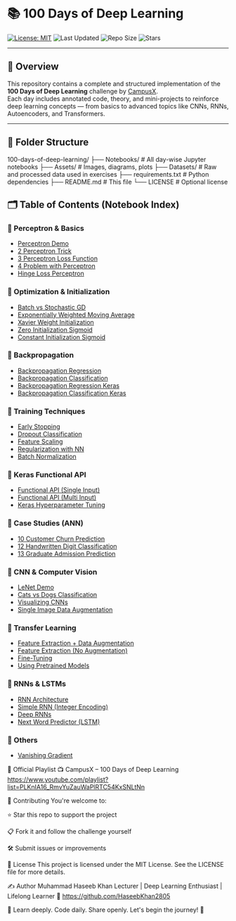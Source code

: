 # 📚 100 Days of Deep Learning

[![License: MIT](https://img.shields.io/github/license/your-username/100-days-of-deep-learning)](LICENSE)
![Last Updated](https://img.shields.io/github/last-commit/your-username/100-days-of-deep-learning)
![Repo Size](https://img.shields.io/github/repo-size/your-username/100-days-of-deep-learning)
![Stars](https://img.shields.io/github/stars/your-username/100-days-of-deep-learning?style=social)

---

## 🎯 Overview

This repository contains a complete and structured implementation of the **100 Days of Deep Learning** challenge by [CampusX](https://www.youtube.com/@campusxoffiicial).  
Each day includes annotated code, theory, and mini-projects to reinforce deep learning concepts — from basics to advanced topics like CNNs, RNNs, Autoencoders, and Transformers.

---

## 📂 Folder Structure
100-days-of-deep-learning/
├── Notebooks/ # All day-wise Jupyter notebooks
├── Assets/ # Images, diagrams, plots
├── Datasets/ # Raw and processed data used in exercises
├── requirements.txt # Python dependencies
├── README.md # This file
└── LICENSE # Optional license

## 🗂️ Table of Contents (Notebook Index)

### 🔹 Perceptron & Basics
- [Perceptron Demo](Notebooks/Perceptron_Demo.ipynb)
- [2 Perceptron Trick](Notebooks/2_Perceptron_Trick.ipynb)
- [3 Perceptron Loss Function](Notebooks/3_Perceptron_Loss_Function.ipynb)
- [4 Problem with Perceptron](Notebooks/4_Problem_with_Perceptron.ipynb)
- [Hinge Loss Perceptron](Notebooks/hinge_loss_perceptron.ipynb)

### 🔹 Optimization & Initialization
- [Batch vs Stochastic GD](Notebooks/Batch_vs_stochastic_GD.ipynb)
- [Exponentially Weighted Moving Average](Notebooks/Exponentially_Weighted_Moving_Average.ipynb)
- [Xavier Weight Initialization](Notebooks/XavierWeightInitialization.ipynb)
- [Zero Initialization Sigmoid](Notebooks/zero_initialization_sigmoid.ipynb)
- [Constant Initialization Sigmoid](Notebooks/constant_initialization_sigmoid.ipynb)

### 🔹 Backpropagation
- [Backpropagation Regression](Notebooks/BackPropagatiion_Regression.ipynb)
- [Backpropagation Classification](Notebooks/Backpropagation_Classification.ipynb)
- [Backpropagation Regression Keras](Notebooks/BackPropagationRegression_Keras.ipynb)
- [Backpropagation Classification Keras](Notebooks/BackPropagationClassification_Keras.ipynb)

### 🔹 Training Techniques
- [Early Stopping](Notebooks/early_stopping.ipynb)
- [Dropout Classification](Notebooks/dropout_classification.ipynb)
- [Feature Scaling](Notebooks/feature_scaling.ipynb)
- [Regularization with NN](Notebooks/RegularizationwithNN.ipynb)
- [Batch Normalization](Notebooks/Batch_Normalization.ipynb)

### 🔹 Keras Functional API
- [Functional API (Single Input)](Notebooks/FunctionalAPI(Single_Input).ipynb)
- [Functional API (Multi Input)](Notebooks/FunctionalAPI(Multi_Input).ipynb)
- [Keras Hyperparameter Tuning](Notebooks/Keras_hyperparameter_tuning.ipynb)

### 🔹 Case Studies (ANN)
- [10 Customer Churn Prediction](Notebooks/10_Customer_Churn_Prediction_using_ANN.ipynb)
- [12 Handwritten Digit Classification](Notebooks/12_Handwritten_Digit_Classification_using_ANN.ipynb)
- [13 Graduate Admission Prediction](Notebooks/13Graduate_Admission_Prediction_using_ANN.ipynb)

### 🔹 CNN & Computer Vision
- [LeNet Demo](Notebooks/LENET_DEMO.ipynb)
- [Cats vs Dogs Classification](Notebooks/cats_v_dogs_classification.ipynb)
- [Visualizing CNNs](Notebooks/visualising_cnn.ipynb)
- [Single Image Data Augmentation](Notebooks/Single_Image_Data_Augmentation.ipynb)

### 🔹 Transfer Learning
- [Feature Extraction + Data Augmentation](Notebooks/TransferLearning(featureExtraction)(DataAugmentation).ipynb)
- [Feature Extraction (No Augmentation)](Notebooks/TransferLearning(featureExtraction)(withoutDataAugmentation).ipynb)
- [Fine-Tuning](Notebooks/TransferLearning(fineTuning).ipynb)
- [Using Pretrained Models](Notebooks/Using_pretrained_models.ipynb)

### 🔹 RNNs & LSTMs
- [RNN Architecture](Notebooks/RNN_Architecture.ipynb)
- [Simple RNN (Integer Encoding)](Notebooks/Simple_RNN(integer_encoding).ipynb)
- [Deep RNNs](Notebooks/Deep_RNNs.ipynb)
- [Next Word Predictor (LSTM)](Notebooks/Next_Word_Predictor_LSTM.ipynb)

### 🔹 Others
- [Vanishing Gradient](Notebooks/vanishing_gradient.ipynb)


🔗 Official Playlist
📺 CampusX – 100 Days of Deep Learning
https://www.youtube.com/playlist?list=PLKnIA16_RmvYuZauWaPlRTC54KxSNLtNn

🙌 Contributing
You're welcome to:

⭐ Star this repo to support the project

📋 Fork it and follow the challenge yourself

🛠️ Submit issues or improvements

📄 License
This project is licensed under the MIT License.
See the LICENSE file for more details.

✍️ Author
Muhammad Haseeb Khan
Lecturer | Deep Learning Enthusiast | Lifelong Learner
📧 https://github.com/HaseebKhan2805

🧠 Learn deeply. Code daily. Share openly. Let's begin the journey! 🚀
